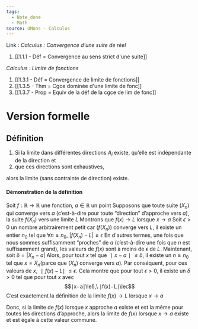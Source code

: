 ```yaml
---
tags:
  - Note_done
  - Math
source: UMons - Calculus
---
```


Link :
_Calculus : Convergence d'une suite de réel_
1. [[1.1.1 - Déf = Convergence au sens strict d'une suite]]

_Calculus : Limite de fonctions_
1. [[1.3.1 - Déf = Convergence de limite de fonctions]]
2. [[1.3.5 - Thm = Cgce dominée d'une limite de fonc]]
3. [[1.3.7 - Prop = Equiv de la déf de la cgce de lim de fonc]]

# Version formelle
## Définition
1. Si la limite dans différentes directions $A_i$ existe, qu’elle est indépendante de la direction et 
2. que ces directions sont exhaustives, 

alors la limite (sans contrainte de direction) existe.

#### Démonstration de la définition
Soit $f : \mathbb{R} \to \mathbb{R}$ une fonction, $a \in \mathbb{R}$ un point
Supposons que toute suite $(X_n)$ qui converge vers $a$ (c’est-à-dire pour toute “direction” d’approche vers $a$), la suite $f(X_n)$ vers une limite $L$
Montrons que $f(x)\to L$ lorsque $x \to a$
Soit $\epsilon > 0$ un nombre arbitrairement petit car $(f(X_n))$ converge vers $L$, il existe un entier $n_0$ tel que $\forall n \ge n_0,\ |f(X_n)-L| \le \epsilon$ 
En d'autres termes, une fois que nous sommes suffisamment “proches” de $a$ (c’est-à-dire une fois que $n$ est suffisamment grand), les valeurs de $f(x)$ sont à moins de $ϵ$ de $L$.
Maintenant, soit $\delta = |X_n - a|$ 
Alors, pour tout $x$ tel que $∣x−a∣\le δ$, il existe un $n≥n_0$ tel que $x=X_n$​ (parce que $(X_n​)$ converge vers $a$). 
Par conséquent, pour ces valeurs de $x$, $∣f(x)−L∣\ \le ϵ$.
Cela montre que pour tout $ϵ>0$, il existe un $δ>0$ tel que pour tout $x$ avec $$∣x−a∣\leδ,\ ∣f(x)−L∣\leϵ$$
C’est exactement la définition de la limite $f(x)→L$ lorsque $x→a$

Donc, si la limite de $f(x)$ lorsque $x$ approche $a$ existe et est la même pour toutes les directions d’approche, alors la limite de $f(x)$ lorsque $x→a$ existe et est égale à cette valeur commune.